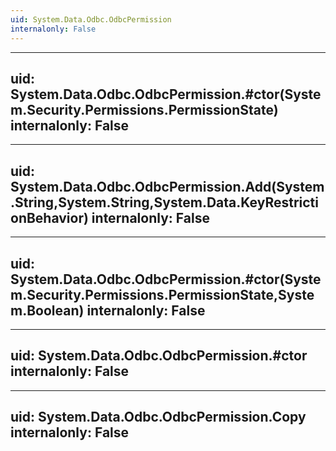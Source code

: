 ```yaml
---
uid: System.Data.Odbc.OdbcPermission
internalonly: False
---
```


---
uid: System.Data.Odbc.OdbcPermission.#ctor(System.Security.Permissions.PermissionState)
internalonly: False
---

---
uid: System.Data.Odbc.OdbcPermission.Add(System.String,System.String,System.Data.KeyRestrictionBehavior)
internalonly: False
---

---
uid: System.Data.Odbc.OdbcPermission.#ctor(System.Security.Permissions.PermissionState,System.Boolean)
internalonly: False
---

---
uid: System.Data.Odbc.OdbcPermission.#ctor
internalonly: False
---

---
uid: System.Data.Odbc.OdbcPermission.Copy
internalonly: False
---
